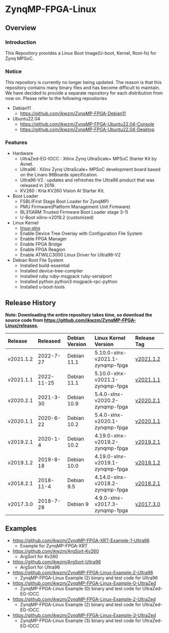 ZynqMP-FPGA-Linux
====================================================================================

Overview
------------------------------------------------------------------------------------

### Introduction

This Repository provides a Linux Boot Image(U-boot, Kernel, Root-fs) for Zynq MPSoC.

### Notice

This repository is currently no longer being updated.
The reason is that this repository contains many binary files and has become difficult to maintain.
We have decided to provide a separate repository for each distribution from now on.
Please refer to the following repositories

 * Debian11
   - https://github.com/ikwzm/ZynqMP-FPGA-Debian11
 * Ubuntu22.04
   - https://github.com/ikwzm/ZynqMP-FPGA-Ubuntu22.04-Console
   - https://github.com/ikwzm/ZynqMP-FPGA-Ubuntu22.04-Desktop

### Features

* Hardware
  + UltraZed-EG-IOCC : Xilinx Zynq UltraScale+ MPSoC Starter Kit by Avnet.
  + Ultra96    : Xilinx Zynq UltraScale+ MPSoC development board based on the Linaro 96Boards specification. 
  + Ultra96-V2 : updates and refreshes the Ultra96 product that was released in 2018.
  + KV260 : Kria KV260 Vision AI Startar Kit.
* Boot Loader
  + FSBL(First Stage Boot Loader for ZynqMP)
  + PMU Firmware(Platform Management Unit Firmware)
  + BL31(ARM Trusted Firmware Boot Loader stage 3-1)
  + U-Boot xilinx-v2019.2 (customized)
* Linux Kernel
  + [linux-xlnx](https://github.com/Xilinx/linux-xlnx)
  + Enable Device Tree Overlay with Configuration File System
  + Enable FPGA Manager
  + Enable FPGA Bridge
  + Enable FPGA Reagion
  + Enable ATWILC3000 Linux Driver for Ultra96-V2
* Debian Root File System
  + Installed build-essential
  + Installed device-tree-compiler
  + Installed ruby ruby-msgpack ruby-serialport
  + Installed python python3 msgpack-rpc-python
  + Installed u-boot-tools

Release History
------------------------------------------------------------------------------------

**Note: Downloading the entire repository takes time, so download the source code from https://github.com/ikwzm/ZynqMP-FPGA-Linux/releases.**

| Release    | Released   | Debian Version | Linux Kernel Version            | Release Tag |
|:-----------|:-----------|:---------------|:--------------------------------|:------------|
| v2021.1.2  | 2022-7-27  | Debian 11.1    | 5.10.0-xlnx-v2021.1-zynqmp-fpga | [v2021.1.2](https://github.com/ikwzm/ZynqMP-FPGA-Linux/tree/v2021.1.2) 
| v2021.1.1  | 2022-11-25 | Debian 11.1    | 5.10.0-xlnx-v2021.1-zynqmp-fpga | [v2021.1.1](https://github.com/ikwzm/ZynqMP-FPGA-Linux/tree/v2021.1.1) 
| v2020.2.1  | 2021-3-30  | Debian 10.9    | 5.4.0-xlnx-v2020.2-zynqmp-fpga  | [v2020.2.1](https://github.com/ikwzm/ZynqMP-FPGA-Linux/tree/v2020.2.1) 
| v2020.1.1  | 2020-6-22  | Debian 10.2    | 5.4.0-xlnx-v2020.1-zynqmp-fpga  | [v2020.1.1](https://github.com/ikwzm/ZynqMP-FPGA-Linux/tree/v2020.1.1) 
| v2019.2.1  | 2020-1-4   | Debian 10.2    | 4.19.0-xlnx-v2019.2-zynqmp-fpga | [v2019.2.1](https://github.com/ikwzm/ZynqMP-FPGA-Linux/tree/v2019.2.1) 
| v2019.1.2  | 2019-8-18  | Debian 10.0    | 4.19.0-xlnx-v2019.1-zynqmp-fpga | [v2019.1.2](https://github.com/ikwzm/ZynqMP-FPGA-Linux/tree/v2019.1.2) 
| v2018.2.1  | 2018-11-4  | Debian 9.5     | 4.14.0-xlnx-v2018.2-zynqmp-fpga | [v2018.2.1](https://github.com/ikwzm/ZynqMP-FPGA-Linux/tree/v2018.2.1) 
| v2017.3.0  | 2018-7-28  | Debian 9       | 4.9.0-xlnx-v2017.3-zynqmp-fpga  | [v2017.3.0](https://github.com/ikwzm/ZynqMP-FPGA-Linux/tree/v2017.3.0) 

Examples
------------------------------------------------------------------------------------

* https://github.com/ikwzm/ZynqMP-FPGA-XRT-Example-1-Ultra96
  + Example for ZynqMP-FPGA-XRT
* https://github.com/ikwzm/ArgSort-Kv260
  + ArgSort for Kv260
* https://github.com/ikwzm/ArgSort-Ultra96
  + ArgSort for Ultra96
* https://github.com/ikwzm/ZynqMP-FPGA-Linux-Example-2-Ultra96
  + ZynqMP-FPGA-Linux Example (2) binary and test code for Ultra96
* https://github.com/ikwzm/ZynqMP-FPGA-Linux-Example-0-UltraZed
  + ZynqMP-FPGA-Linux Example (0) binary and test code for UltraZed-EG-IOCC
* https://github.com/ikwzm/ZynqMP-FPGA-Linux-Example-2-UltraZed
  + ZynqMP-FPGA-Linux Example (2) binary and test code for UltraZed-EG-IOCC
* https://github.com/ikwzm/ZynqMP-FPGA-Linux-Example-3-UltraZed
  + ZynqMP-FPGA-Linux Example (3) binary and test code for UltraZed-EG-IOCC
